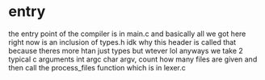 # entry

the entry point of the compiler is in main.c and basically all we got here right now is an inclusion of types.h idk why this header is called that because theres more htan just types but wtever lol anyways we take 2 typical c arguments int argc char argv, count how many files are given and then call the process_files function which is in lexer.c 